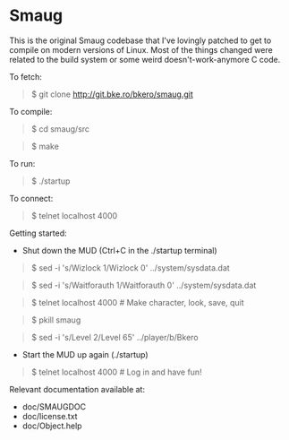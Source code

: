 Smaug
=========
This is the original Smaug codebase that I've lovingly patched to get to compile on modern versions of Linux. Most of the things changed were related to the build system or some weird doesn't-work-anymore C code.

To fetch:

> $ git clone http://git.bke.ro/bkero/smaug.git

To compile:

> $ cd smaug/src

> $ make

To run:

>  $ ./startup

To connect:

> $ telnet localhost 4000

Getting started:
  - Shut down the MUD (Ctrl+C in the ./startup terminal)

> $ sed -i 's/Wizlock        1/Wizlock        0' ../system/sysdata.dat

> $ sed -i 's/Waitforauth    1/Waitforauth    0' ../system/sysdata.dat

> $ telnet localhost 4000 # Make character, look, save, quit

> $ pkill smaug

> $ sed -i 's/Level        2/Level       65' ../player/b/Bkero

  - Start the MUD up again (./startup)

> $ telnet localhost 4000 # Log in and have fun!

Relevant documentation available at:
  - doc/SMAUGDOC
  - doc/license.txt
  - doc/Object.help
